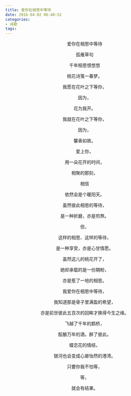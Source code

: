 ```yaml
---
title: 爱你在相思中等待
date: 2016-04-02 06:40:52
categories:
- 诗歌
tags: 
---
```

<p style="text-align: center;">爱你在相思中等待</p>
<p style="text-align: center;">孤雁草句</p>
<p style="text-align: center;">千年相思恨悠悠</p>
<p style="text-align: center;">桃花诗笺一春梦。</p>
<p style="text-align: center;">我愿在花叶之下等你，</p>
<p style="text-align: center;">因为，</p>
<p style="text-align: center;">花为我开。</p>
<p style="text-align: center;">我就在花叶之下等你，</p>
<p style="text-align: center;">因为，</p>
<p style="text-align: center;">馨香如故。</p>
<p style="text-align: center;">爱上你，</p>
<p style="text-align: center;">用一朵花开的时间，</p>
<p style="text-align: center;">相聚的那刻，</p>
<p style="text-align: center;">相信</p>
<p style="text-align: center;">依然会是个暖阳天。</p>
<p style="text-align: center;">虽然彼此相思的等待，</p>
<p style="text-align: center;">是一种折磨，亦是煎熬。</p>
<p style="text-align: center;">但，</p>
<p style="text-align: center;">这样的相思、这样的等待，</p>
<p style="text-align: center;">是一种享受，亦是心甘情愿。</p>
<p style="text-align: center;">虽然这儿的桃花开了，</p>
<p style="text-align: center;">她却承载的是一份期盼，</p>
<p style="text-align: center;">亦是惹了一地的相思。</p>
<p style="text-align: center;">我爱你在相思中等待，</p>
<p style="text-align: center;">我知道那是骨子里满盈的希望，</p>
<p style="text-align: center;">亦是前世彼此五百次的回眸才换得今生之缘。</p>
<p style="text-align: center;">飞越了千年的鹊桥，</p>
<p style="text-align: center;">酝酿万年的酒，醉了彼此。</p>
<p style="text-align: center;">蝶恋花的情结，</p>
<p style="text-align: center;">银河也会变成心扉怡然的港湾。</p>
<p style="text-align: center;">只要你我不怕等，</p>
<p style="text-align: center;">等，</p>
<p style="text-align: center;">就会有结果。</p>